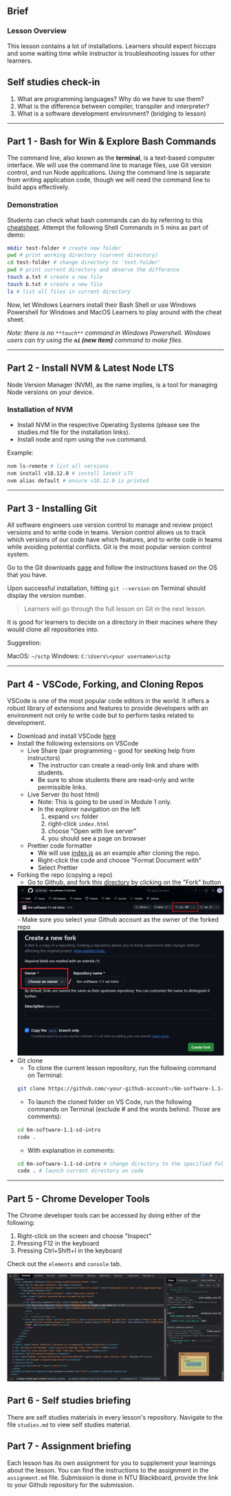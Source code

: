 ## Brief

### Lesson Overview

This lesson contains a lot of installations. Learners should expect hiccups and some waiting time while instructor is troubleshooting issues for other learners.

## Self studies check-in

1. What are programming languages? Why do we have to use them?
2. What is the difference between compiler, transpiler and interpreter?
3. What is a software development environment? (bridging to lesson)

---

## Part 1 - Bash for Win & Explore Bash Commands

The command line, also known as the **terminal**, is a text-based computer interface. We will use the command line to manage files, use Git version control, and run Node applications. Using the command line is separate from writing application code, though we will need the command line to build apps effectively.

### Demonstration

Students can check what bash commands can do by referring to this [cheatsheet](https://www.educative.io/blog/bash-shell-command-cheat-sheet). Attempt the following Shell Commands in 5 mins as part of demo:

```sh
mkdir test-folder # create new folder
pwd # print working directory (current directory)
cd test-folder # change directory to 'test-folder'
pwd # print current directory and observe the difference
touch a.txt # create a new file
touch b.txt # create a new file
ls # list all files in current directory
```

Now, let Windows Learners install their Bash Shell or use Windows Powershell for Windows and MacOS Learners to play around with the cheat sheet.

*Note: there is no ```**touch**``` command in Windows Powershell. Windows users can try using the **```ni``` (new item)** command to make files.*

---

## Part 2 - Install NVM & Latest Node LTS

Node Version Manager (NVM), as the name implies, is a tool for managing Node versions on your device.

### Installation of NVM

- Install NVM in the respective Operating Systems (please see the studies.md file for the installation links).
- Install node and npm using the `nvm` command.

Example:
```sh
nvm ls-remote # list all versions
nvm install v18.12.0 # install latest LTS
nvm alias default # ensure v18.12.0 is printed
```

---

## Part 3 - Installing Git

All software engineers use version control to manage and review project versions and to write code in teams. Version control allows us to track which versions of our code have which features, and to write code in teams while avoiding potential conflicts. Git is the most popular version control system.

Go to the Git downloads [page](https://git-scm.com/downloads) and follow the instructions based on the OS that you have.

Upon successful installation, hitting `git --version` on Terminal should display the version number.

> Learners will go through the full lesson on Git in the next lesson.

It is good for learners to decide on a directory in their macines where they would clone all repositories into. 

Suggestion:

MacOS: `~/sctp`
Windows: `C:\Users\<your username>\sctp`

---

## Part 4 - VSCode, Forking, and Cloning Repos

VSCode is one of the most popular code editors in the world. It offers a robust library of extensions and features to provide developers with an environment not only to write code but to perform tasks related to development.

- Download and install VSCode [here](https://code.visualstudio.com/download)
- Install the following extensions on VSCode
    - Live Share (pair programming - good for seeking help from instructors)
        - The instructor can create a read-only link and share with students.
        - Be sure to show students there are read-only and write permissible links.
    - Live Server (to host html)
        - Note: This is going to be used in Module 1 only.
        - In the explorer navigation on the left
            1. expand `src` folder
            1. right-click `index.html`
            1. choose "Open with live server"
            1. you should see a page on browser 
    - Prettier code formatter
        - We will use [index.js](./src/index.js) as an example after cloning the repo.
        - Right-click the code and choose "Format Document with"
        - Select Prettier
- Forking the repo (copying a repo)
    - Go to Github, and fork this [directory](https://github.com/su-ntu-ctp/6m-software-1.1-sd-intro) by clicking on the "Fork" button
    <img src="./assets/Forking_Repo.PNG" />
    - Make sure you select your Github account as the owner of the forked repo
    <img src="./assets/Forking_Repo2.PNG" />
- Git clone
    - To clone the current lesson repository, run the following command on Terminal:
    ```sh
    git clone https://github.com/<your-github-account>/6m-software-1.1-sd-intro
    ```
    - To launch the cloned folder on VS Code, run the following commands on Terminal (exclude # and the words behind. Those are comments): 
    ```sh
    cd 6m-software-1.1-sd-intro
    code .
    ```
    - With explanation in comments:
    ```sh
    cd 6m-software-1.1-sd-intro # change directory to the specified folder
    code . # launch current directory on code
    ```

---

## Part 5 - Chrome Developer Tools

The Chrome developer tools can be accessed by doing either of the following:
1. Right-click on the screen and choose "Inspect"
2. Pressing F12 in the keyboard
3. Pressing Ctrl+Shift+I in the keyboard

Check out the `elements` and `console` tab.

<img src="./assets/dev-tools.png" />

## Part 6 - Self studies briefing

There are self studies materials in every lesson's repository. Navigate to the file `studies.md` to view self studies material.

## Part 7 - Assignment briefing

Each lesson has its own assignment for you to supplement your learnings about the lesson. You can find the instructions to the assignment in the `assignment.md` file. Submission is done in NTU Blackboard, provide the link to your Github repository for the submission.
